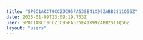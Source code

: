 ```yaml
---
title: "SP0C1AKCT9CCZJC95FA53SE41X99ZABB2S11Q56Z"
date: 2025-01-09T23:09:19.753Z
user: SP0C1AKCT9CCZJC95FA53SE41X99ZABB2S11Q56Z
layout: "users"
---
```

    